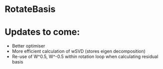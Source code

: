# RotateBasis

# Updates to come:

- Better optimiser
- More efficient calculation of wSVD (stores eigen decomposition)
- Re-use of W^0.5, W^-0.5 within rotation loop when calculating residual basis

